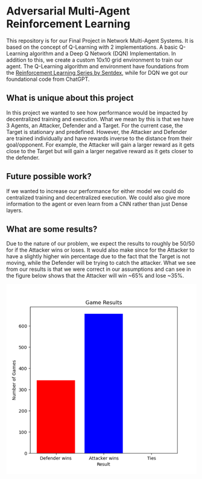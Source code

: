 # Adversarial Multi-Agent Reinforcement Learning

This repository is for our Final Project in Network Multi-Agent Systems. It is based on the concept of Q-Learning with 2 implementations. A basic Q-Learning algorithm and a Deep Q Network (DQN) Implementation. In addition to this, we create a custom 10x10 grid environment to train our agent. The Q-Learning algorithm and environment have foundations from the [Reinforcement Learning Series by Sentdex](https://www.youtube.com/watch?v=yMk_XtIEzH8&list=PLQVvvaa0QuDezJFIOU5wDdfy4e9vdnx-7), while for DQN we got our foundational code from ChatGPT. 

## What is unique about this project

In this project we wanted to see how performance would be impacted by decentralized training and execution. What we mean by this is that we have 3 Agents, an Attacker, Defender and a Target. For the current case, the Target is stationary and predefined. However, the Attacker and Defender are trained individually and have rewards inverse to the distance from their goal/opponent. For example, the Attacker will gain a larger reward as it gets close to the Target but will gain a larger negative reward as it gets closer to the defender. 

## Future possible work?

If we wanted to increase our performance for either model we could do centralized training and decentralized execution. We could also give more information to the agent or even learn from a CNN rather than just Dense layers. 

## What are some results?

Due to the nature of our problem, we expect the results to roughly be 50/50 for if the Attacker wins or loses. It would also make since for the Attacker to have a slightly higher win percentage due to the fact that the Target is not moving, while the Defender will be trying to catch the attacker. What we see from our results is that we were correct in our assumptions and can see in the figure below shows that the Attacker will win ~65% and lose ~35%. 

![](Images/boxGraph.png)